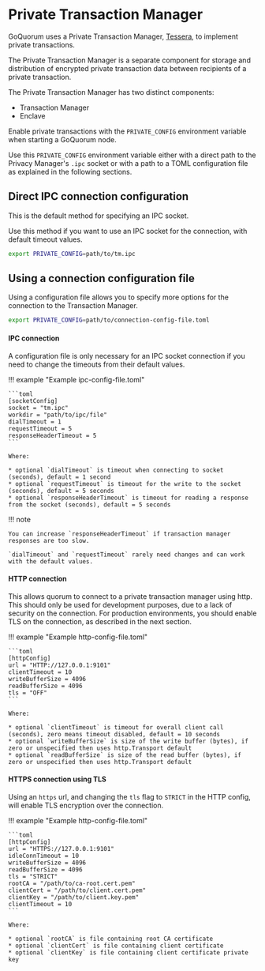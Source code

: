 # Private Transaction Manager

GoQuorum uses a Private Transaction Manager, [Tessera](https://docs.tessera.consensys.net), to implement
private transactions.

The Private Transaction Manager is a separate component for storage and distribution
of encrypted private transaction data between recipients of a private transaction.

The Private Transaction Manager has two distinct components:

* Transaction Manager
* Enclave

Enable private transactions with the `PRIVATE_CONFIG` environment variable when starting a GoQuorum
node.

Use this `PRIVATE_CONFIG` environment variable either with a direct path to the Privacy Manager's `.ipc` socket
or with a path to a TOML configuration file as explained in the following sections.

## Direct IPC connection configuration

This is the default method for specifying an IPC socket.

Use this method if you want to use an IPC socket for the connection, with default timeout values.

```bash
export PRIVATE_CONFIG=path/to/tm.ipc
```

## Using a connection configuration file

Using a configuration file allows you to specify more options for the connection to the Transaction Manager.

```bash
export PRIVATE_CONFIG=path/to/connection-config-file.toml
```

#### IPC connection

A configuration file is only necessary for an IPC socket connection if you need to change the timeouts from their default values.

!!! example "Example ipc-config-file.toml"

    ```toml
    [socketConfig]
    socket = "tm.ipc"
    workdir = "path/to/ipc/file"
    dialTimeout = 1
    requestTimeout = 5
    responseHeaderTimeout = 5
    ```

    Where:

    * optional `dialTimeout` is timeout when connecting to socket (seconds), default = 1 second
    * optional `requestTimeout` is timeout for the write to the socket (seconds), default = 5 seconds
    * optional `responseHeaderTimeout` is timeout for reading a response from the socket (seconds), default = 5 seconds

!!! note

    You can increase `responseHeaderTimeout` if transaction manager responses are too slow.

    `dialTimeout` and `requestTimeout` rarely need changes and can work with the default values.

#### HTTP connection

This allows quorum to connect to a private transaction manager using http.
This should only be used for development purposes, due to a lack of security on the connection.
For production environments, you should enable TLS on the connection, as described in the next section.

!!! example "Example http-config-file.toml"

    ```toml
    [httpConfig]
    url = "HTTP://127.0.0.1:9101"
    clientTimeout = 10
    writeBufferSize = 4096
    readBufferSize = 4096
    tls = "OFF"
    ```

    Where:

    * optional `clientTimeout` is timeout for overall client call (seconds), zero means timeout disabled, default = 10 seconds
    * optional `writeBufferSize` is size of the write buffer (bytes), if zero or unspecified then uses http.Transport default
    * optional `readBufferSize` is size of the read buffer (bytes), if zero or unspecified then uses http.Transport default

#### HTTPS connection using TLS

Using an `https` url, and changing the `tls` flag to `STRICT` in the HTTP config, will enable TLS encryption over the connection.

!!! example "Example http-config-file.toml"

    ```toml
    [httpConfig]
    url = "HTTPS://127.0.0.1:9101"
    idleConnTimeout = 10
    writeBufferSize = 4096
    readBufferSize = 4096
    tls = "STRICT"
    rootCA = "/path/to/ca-root.cert.pem"
    clientCert = "/path/to/client.cert.pem"
    clientKey = "/path/to/client.key.pem"
    clientTimeout = 10
    ```

    Where:

    * optional `rootCA` is file containing root CA certificate
    * optional `clientCert` is file containing client certificate
    * optional `clientKey` is file containing client certificate private key

